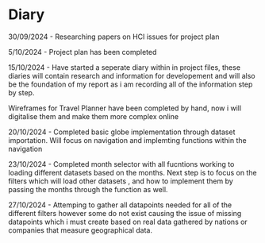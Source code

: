 # Diary

30/09/2024 - Researching papers on HCI issues for project plan

5/10/2024 - Project plan has been completed

15/10/2024 - Have started a seperate diary within in project files, these diaries will contain research and information for developement and will also be the foundation of my report as i am recording all of the information step by step.

Wireframes for Travel Planner have been completed by hand, now i will digitalise them and make them more complex online 


20/10/2024 - Completed basic globe implementation through dataset importation.
Will focus on navigation and implemting functions within the navigation


23/10/2024 - Completed month selector with all fucntions working to loading different datasets based on the months.
Next step is to focus on the filters which will load other datasets , and how to implement them by passing the months through the function as well.

27/10/2024 - Attemping to gather all datapoints needed for all of the different filters however some do not exist causing the issue of missing datapoints which i must create based on real data gathered by nations or companies that measure geographical data.

